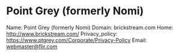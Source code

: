 
# Point Grey (formerly Nomi)

Name: Point Grey (formerly Nomi)
Domain: brickstream.com
Home: http://www.brickstream.com/
Privacy_policy: https://www.ptgrey.com/Corporate/Privacy-Policy
Email: webmaster@flir.com
